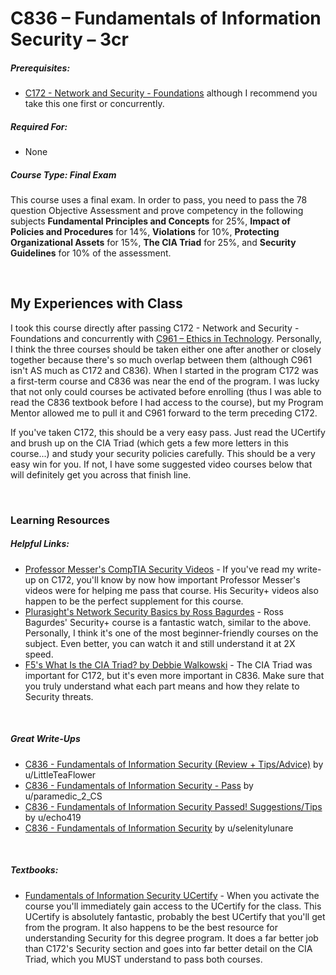 # C836 – Fundamentals of Information Security – 3cr
<h5>Prerequisites:</h5>
<ul>
<li><a href="https://github.com/arancepete/WGU_BSCS/tree/main/C172/C172.md">C172 - Network and Security - Foundations</a> although I recommend you take this one first or concurrently.</li>
</ul>

<h5>Required For:</h5>
<ul>
<li>None</li>
</ul>

<h5><b>Course Type:</b> Final Exam</h5>
<p>This course uses a final exam. In order to pass, you need to pass the 78 question Objective Assessment and prove competency in the following subjects <b>Fundamental Principles and Concepts</b> for 25%, <b>Impact of Policies and Procedures</b> for 14%, <b>Violations</b> for 10%, <b>Protecting Organizational Assets</b> for 15%, <b>The CIA Triad</b> for 25%, and <b>Security Guidelines</b> for 10% of the assessment.</p> 

<br />

<h2>My Experiences with Class</h2>
<p>I took this course directly after passing C172 - Network and Security - Foundations and concurrently with <a href="https://github.com/arancepete/WGU_BSCS/tree/main/C961/C961.md">C961 – Ethics in Technology</a>. Personally, I think the three courses should be taken either one after another or closely together because there's so much overlap between them (although C961 isn't AS much as C172 and C836). When I started in the program C172 was a first-term course and C836 was near the end of the program. I was lucky that not only could courses be activated before enrolling (thus I was able to read the C836 textbook before I had access to the course), but my Program Mentor allowed me to pull it and C961 forward to the term preceding C172.</p>
<p>If you've taken C172, this should be a very easy pass. Just read the UCertify and brush up on the CIA Triad (which gets a few more letters in this course...) and study your security policies carefully. This should be a very easy win for you. If not, I have some suggested video courses below that will definitely get you across that finish line.</p>

<br />

<h3>Learning Resources</h3>

<h5>Helpful Links:</h5>
<ul>
  <li><a href="https://www.youtube.com/c/professormesser/videos">Professor Messer's CompTIA Security Videos</a> - If you've read my write-up on C172, you'll know by now how important Professor Messer's videos were for helping me pass that course. His Security+ videos also happen to be the perfect supplement for this course.</li>  
  <li><a href="https://app.pluralsight.com/library/courses/network-security-fundamentals/table-of-contents">Plurasight's Network Security Basics by Ross Bagurdes</a> - Ross Bagurdes' Security+ course is a fantastic watch, similar to the above. Personally, I think it's one of the most beginner-friendly courses on the subject. Even better, you can watch it and still understand it at 2X speed.</li>  
  <li><a href="https://www.f5.com/labs/articles/education/what-is-the-cia-triad">F5's What Is the CIA Triad? by Debbie Walkowski</a> - The CIA Triad was important for C172, but it's even more important in C836. Make sure that you truly understand what each part means and how they relate to Security threats.</li>
</ul>

<br />

<h5>Great Write-Ups</h5>
<ul>
  <li><a href="https://www.reddit.com/r/WGU_CompSci/comments/e78hee/c836_fundamentals_of_information_security_review/">C836 - Fundamentals of Information Security (Review + Tips/Advice)</a> by u/LittleTeaFlower</li>
  <li><a href="https://www.reddit.com/r/WGU_CompSci/comments/i8pz69/c836_fundamentals_of_information_security_pass/">C836 - Fundamentals of Information Security - Pass</a> by u/paramedic_2_CS</li>
  <li><a href="https://www.reddit.com/r/WGU_CompSci/comments/ioagto/c836_fundamentals_of_information_security_passed/">C836 - Fundamentals of Information Security Passed! Suggestions/Tips</a> by u/echo419</li>
  <li><a href="https://www.reddit.com/r/WGU_CompSci/comments/9lkehy/c836_fundamentals_of_information_security/">C836 - Fundamentals of Information Security</a> by u/selenitylunare</li>
</ul>

<br />

<h5>Textbooks:</h5>
<ul>
  <li><a href="https://lrps.wgu.edu/provision/114581836">Fundamentals of Information Security UCertify</a> - When you activate the course you'll immediately gain access to the UCertify for the class. This UCertify is absolutely fantastic, probably the best UCertify that you'll get from the program. It also happens to be the best resource for understanding Security for this degree program. It does a far better job than C172's Security section and goes into far better detail on the CIA Triad, which you MUST understand to pass both courses.</li>
</ul>
